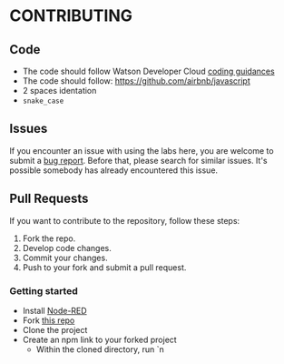 # CONTRIBUTING

## Code

* The code should follow Watson Developer Cloud [coding guidances](https://github.com/watson-developer-cloud/api-guidelines)
* The code should follow: https://github.com/airbnb/javascript
* 2 spaces identation
* `snake_case`

## Issues

If you encounter an issue with using the labs here, you are welcome to submit
a [bug report](https://github.com/node-red-contrib-utils/node-red-contrib-watson-machine-learning/issues).
Before that, please search for similar issues. It's possible somebody has already encountered this issue.

## Pull Requests

If you want to contribute to the repository, follow these steps:

1. Fork the repo.
2. Develop code changes.
5. Commit your changes.
6. Push to your fork and submit a pull request.

### Getting started

* Install [Node-RED](http://nodered.org/)
* Fork [this repo](https://github.com/node-red-contrib-utils/node-red-contrib-watson-machine-learning)
* Clone the project
* Create an npm link to your forked project
  * Within the cloned directory, run `n